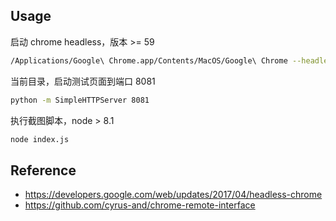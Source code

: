 ## Usage

启动 chrome headless，版本 >= 59
```sh
/Applications/Google\ Chrome.app/Contents/MacOS/Google\ Chrome --headless --hide-scrollbars --remote-debugging-port=9222 --disable-gpu
```

当前目录，启动测试页面到端口 8081
```sh
python -m SimpleHTTPServer 8081
```

执行截图脚本，node > 8.1
```sh
node index.js
```


## Reference

* https://developers.google.com/web/updates/2017/04/headless-chrome
* https://github.com/cyrus-and/chrome-remote-interface
